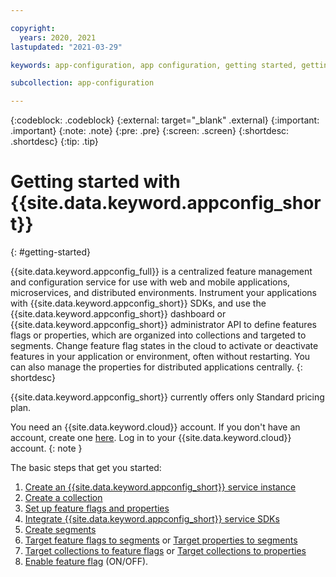 ```yaml
---

copyright:
  years: 2020, 2021
lastupdated: "2021-03-29"

keywords: app-configuration, app configuration, getting started, getting started with app configuration

subcollection: app-configuration

---
```


{:codeblock: .codeblock}
{:external: target="_blank" .external}
{:important: .important}
{:note: .note}
{:pre: .pre}
{:screen: .screen}
{:shortdesc: .shortdesc}
{:tip: .tip}

# Getting started with {{site.data.keyword.appconfig_short}}
{: #getting-started}

{{site.data.keyword.appconfig_full}} is a centralized feature management and configuration service for use with web and mobile applications, microservices, and distributed environments. Instrument your applications with {{site.data.keyword.appconfig_short}} SDKs, and use the {{site.data.keyword.appconfig_short}} dashboard or {{site.data.keyword.appconfig_short}} administrator API to define features flags or properties, which are organized into collections and targeted to segments. Change feature flag states in the cloud to activate or deactivate features in your application or environment, often without restarting. You can also manage the properties for distributed applications centrally.
{: shortdesc}

{{site.data.keyword.appconfig_short}} currently offers only Standard pricing plan.

You need an {{site.data.keyword.cloud}} account. If you don't have an account, create one [here](https://cloud.ibm.com/registration/). Log in to your {{site.data.keyword.cloud}} account.
{: note }

The basic steps that get you started:

1. [Create an {{site.data.keyword.appconfig_short}} service instance](/docs/app-configuration?topic=app-configuration-ac-create-an-instance)
1. [Create a collection](/docs/app-configuration?topic=app-configuration-ac-collections#ac-create-a-collection)
1. [Set up feature flags and properties](/docs/app-configuration?topic=app-configuration-ac-ff-prop-env)
1. [Integrate {{site.data.keyword.appconfig_short}} service SDKs](/docs/app-configuration?topic=app-configuration-ac-integrate-sdks)
1. [Create segments](/docs/app-configuration?topic=app-configuration-ac-segments#ac-create-segment)
1. [Target feature flags to segments](/docs/app-configuration?topic=app-configuration-ac-feature-flags#targeting-segment-with-feature-flag) or [Target properties to segments](/docs/app-configuration?topic=app-configuration-ac-properties#targeting-segment-with-properties) 
1. [Target collections to feature flags](/docs/app-configuration?topic=app-configuration-ac-feature-flags#collection-target-feature-flags) or [Target collections to properties](/docs/app-configuration?topic=app-configuration-ac-feature-flags#collection-target-feature-flags)
1. [Enable feature flag](/docs/app-configuration?topic=app-configuration-ac-feature-flags#enabling-feature-flag) (ON/OFF).

